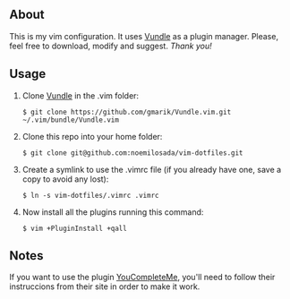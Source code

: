 ## About
This is my vim configuration. It uses [Vundle] as a plugin manager.
Please, feel free to download, modify and suggest.
*Thank you!*

## Usage
1. Clone [Vundle] in the .vim folder:

    `$ git clone https://github.com/gmarik/Vundle.vim.git ~/.vim/bundle/Vundle.vim`

2. Clone this repo into your home folder:

    `$ git clone git@github.com:noemilosada/vim-dotfiles.git`

3. Create a symlink to use the .vimrc file (if you already have one, save a copy to avoid any lost):

    `$ ln -s vim-dotfiles/.vimrc .vimrc`

4. Now install all the plugins running this command:

    `$ vim +PluginInstall +qall`

## Notes
If you want to use the plugin [YouCompleteMe], you'll need to follow their instruccions from their site in order to make it work.

[Vundle]:http://github.com/gmarik/vundle
[YouCompleteMe]:http://github.com/Valloric/YouCompleteMe
